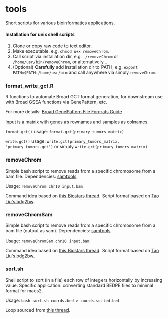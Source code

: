 # tools
Short scripts for various bioinformatics applications.

#### Installation for unix shell scripts

1. Clone or copy raw code to text editor.
2. Make executable, e.g. `chmod u+x removeChrom`.
3. Call script via installation dir, e.g. `./removeChrom` or `/home/usr/bin/removeChrom`, or alternatively...
4. (Optional) **Carefully** add installation dir to PATH, e.g. `export PATH=$PATH:/home/usr/bin` and call anywhere via simply `removeChrom`.

### format_write_gct.R

R functions to automate Broad GCT format generation, for downstream use with Broad GSEA functions via GenePattern, etc.

For more details: [Broad GenePattern File Formats Guide](http://software.broadinstitute.org/cancer/software/genepattern/file-formats-guide)

Input is a matrix with genes as rownames and samples as colnames.

`format.gct()` usage:  `format.gct(primary_tumors_matrix)`

`write.gct()` usage: `write.gct(primary_tumors_matrix, "primary_tumors.gct")` or simply `write.gct(primary_tumors_matrix)`

### removeChrom

Simple bash script to remove reads from a specific chromosome from a bam file. Dependencies: [samtools](http://samtools.sourceforge.net/).

Usage: `removeChrom chr10 input.bam`

Command idea based on [this Biostars thread](https://www.biostars.org/p/128967/). Script format based on [Tao Liu's bdg2bw](https://gist.github.com/taoliu/2469050).

### removeChromSam

Simple bash script to remove reads from a specific chromosome from a bam file (output as sam). Dependencies: [samtools](http://samtools.sourceforge.net/).

Usage: `removeChromSam chr10 input.bam`

Command idea based on [this Biostars thread](https://www.biostars.org/p/128967/). Script format based on [Tao Liu's bdg2bw](https://gist.github.com/taoliu/2469050).

### sort.sh

Shell script to sort (in a file) each row of integers horizontally by increasing value. Specific application: converting standard BEDPE files to minimal format for macs2.

Usage: `bash sort.sh coords.bed > coords.sorted.bed`

Loop sourced from [this thread](https://www.unix.com/shell-programming-and-scripting/180835-sort-each-row-horizontally-awk-any.html
).
